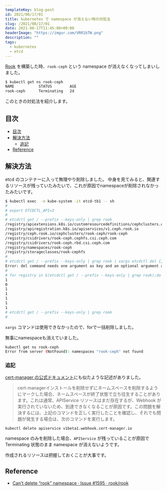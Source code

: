 ```yaml
---
templateKey: blog-post
id: 2021/08/17/01
title: kubernetes で namespace が消えない時の対処法
slug: /2021/08/17/01
date: 2021-08-17T11:45:00+09:00
headerImage: "https://imgur.com/VRR1bTW.png"
description: ""
tags:
  - kubernetes
  - etcd
---
```


[Rook](https://rook.io/docs/rook/v1.6/ceph-quickstart.html) を構築した時、`rook-ceph` という namespace が消えなくなってしまいしました。

```bash
$ kubectl get ns rook-ceph
NAME           STATUS        AGE
rook-ceph      Terminating   2d
```

このときの対処法を紹介します。

## 目次
<!-- START doctoc generated TOC please keep comment here to allow auto update -->
<!-- DON'T EDIT THIS SECTION, INSTEAD RE-RUN doctoc TO UPDATE -->


- [目次](#目次)
- [解決方法](#解決方法)
  - [追記](#追記)
- [Reference](#reference)

<!-- END doctoc generated TOC please keep comment here to allow auto update -->

## 解決方法

etcd のコンテナーに入って無理やり削除しました。
中身を見てみると、関連するリソースが残っていたみたいで、これが原因でnamespaceが削除されなかったみたいです。

```bash
$ kubectl exec  -n kube-system -it etcd-tb1 -- sh
#
# export ETCDCTL_API=3
#
# etcdctl get / --prefix --keys-only | grep rook
/registry/apiextensions.k8s.io/customresourcedefinitions/cephclusters.ceph.rook.io
/registry/apiregistration.k8s.io/apiservices/v1.ceph.rook.io
/registry/ceph.rook.io/cephclusters/rook-ceph/rook-ceph
/registry/csidrivers/rook-ceph.cephfs.csi.ceph.com
/registry/csidrivers/rook-ceph.rbd.csi.ceph.com
/registry/namespaces/rook-ceph
/registry/storageclasses/rook-cephfs
#
# etcdctl get / --prefix --keys-only | grep rook | xargs etcdctl del {}
Error: del command needs one argument as key and an optional argument as range_end
#
# for registry in $(etcdctl get / --prefix --keys-only | grep rook);do etcdctl del $registry;done
1
0
1
1
1
1
1
# etcdctl get / --prefix --keys-only | grep rook
#
```

`xargs` コマンドは使用できなかったので、forで一括削除しました。

無事にnamespaceも消えていました。

```bash
kubectl get ns rook-ceph
Error from server (NotFound): namespaces "rook-ceph" not found
```

### 追記

[cert-manager の公式ドキュメント](https://cert-manager.io/docs/installation/helm/)にも似たような記述がありました。

> cert-managerインストールを削除せずにネームスペースを削除するようにマークした場合、ネームスペースが終了状態で立ち往生することがあります。これは通常、APIService リソースはまだ存在するが、Webhook が実行されていないため、到達できなくなることが原因です。この問題を解決するには、上記のコマンドを正しく実行したことを確認し、それでも問題が発生する場合は、次のコマンドを実行します。

```bash
kubectl delete apiservice v1beta1.webhook.cert-manager.io
```

namespace のみを削除した場合、`APIService` が残っていることが原因で Terminating 状態のまま namespace が消えないようです。

作成されるリソースは把握しておくことが大事です。

## Reference

- [Can't delete “rook” namespace · Issue #1595 · rook/rook](https://github.com/rook/rook/issues/1595)
